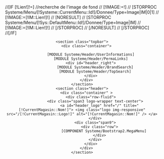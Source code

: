 //[IF [!Lien!]!=]
	//recherche de l'image de fond
//	[!IMAGE:=!]
//	[STORPROC Systeme/Menu/[!Systeme::CurrentMenu::Id!]/Donnee/Type=Image|IM|0|1]
//		[!IMAGE:=[!IM::Lien!]!]
 //               [NORESULT]
   //                     [STORPROC Systeme/Menu/[!Sys::DefaultMenu::Id!]/Donnee/Type=Image|IM]
     //       		[!IMAGE:=[!IM::Lien!]!]
       //                 [/STORPROC]
    //            [/NORESULT]
//	[/STORPROC]
//[/IF]
<header id="header" class="header-wrap">

	<section class="topbar">
		<div class="container">

			[MODULE Systeme/Header/UserInformations]
			[MODULE Systeme/Header/PermaLinks]
			<div id="header_right">
				[MODULE Systeme/Header/BrandSearch]
				[MODULE Systeme/Header/TopSearch]
			</div>
		</div>
	</section>
	<section class="header">
		<div class="container" >
			<div class="row-fluid">
				<div class="span3 logo-wrapper text-center">
					<a id="header_logo" href="/" title="[!CurrentMagasin::Nom!]"> <img class="logo img-responsive" src="/[!CurrentMagasin::Logo!]" alt="[!CurrentMagasin::Nom!]" /> </a>
				</div>
				<div class="span9">
					<div class="row">
						[COMPONENT Systeme/Bootstrap2.MegaMenu]
					</div>
				</div>
			</div>
		</div>
	</section>

</header>
